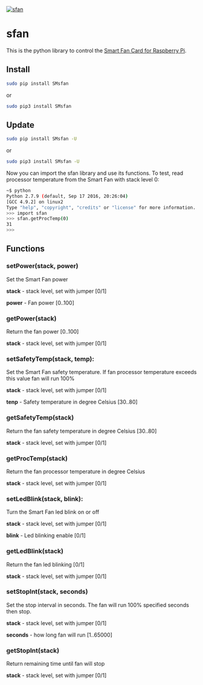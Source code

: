 [![sfan](../images/sequent.jpg)](https://www.sequentmicrosystems.com)

# sfan

This is the python library to control the [Smart Fan Card for Raspberry Pi](https://sequentmicrosystems.com/products/smart-fan-hat-for-raspberry-pi).

## Install

```bash
sudo pip install SMsfan
```

or

```bash
sudo pip3 install SMsfan
```

## Update

```bash
sudo pip install SMsfan -U
```

or

```bash
sudo pip3 install SMsfan -U
```

Now you can import the sfan library and use its functions. To test, read processor temperature from the Smart Fan with stack level 0:

```bash
~$ python
Python 2.7.9 (default, Sep 17 2016, 20:26:04)
[GCC 4.9.2] on linux2
Type "help", "copyright", "credits" or "license" for more information.
>>> import sfan
>>> sfan.getProcTemp(0)
31
>>>
```


## Functions

### setPower(stack, power)

Set the Smart Fan power

**stack** - stack level, set with jumper [0/1]

**power** - Fan power  [0..100]


### getPower(stack)

Return the fan power [0..100]

**stack** - stack level, set with jumper [0/1]


### setSafetyTemp(stack, temp):

Set the Smart Fan safety temperature. If fan processor temperature exceeds this value fan will run 100%

**stack** - stack level, set with jumper [0/1]

**tenp** - Safety temperature in degree Celsius  [30..80]


### getSafetyTemp(stack)

Return the fan safety temperature in degree Celsius [30..80]

**stack** - stack level, set with jumper [0/1]


### getProcTemp(stack)

Return the fan processor temperature in degree Celsius

**stack** - stack level, set with jumper [0/1]


### setLedBlink(stack, blink):

Turn the Smart Fan led blink on or off  

**stack** - stack level, set with jumper [0/1]

**blink** - Led blinking enable [0/1]


### getLedBlink(stack)

Return the fan led blinking [0/1]

**stack** - stack level, set with jumper [0/1]


### setStopInt(stack, seconds)

Set the stop interval in seconds. The fan will run 100% specified seconds then stop.

**stack** - stack level, set with jumper [0/1]

**seconds** - how long fan will run [1..65000]


### getStopInt(stack)

Return remaining time until fan will stop

**stack** - stack level, set with jumper [0/1]
